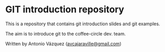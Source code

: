 # GIT introduction repository

This is a repository that contains git introduction slides and git examples.

The aim is to introduce git to the coffee-circle dev. team.

Written by Antonio Vázquez (avcajaraville@gmail.com)